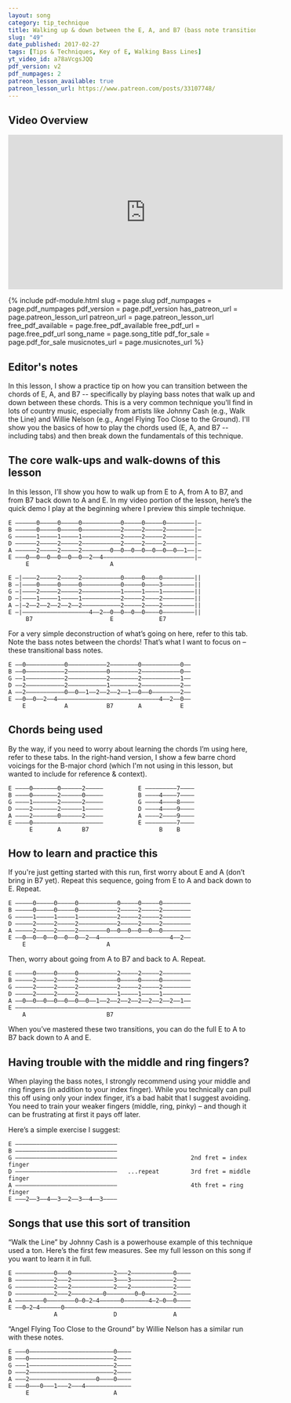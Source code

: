 ```yaml
---
layout: song
category: tip_technique
title: Walking up & down between the E, A, and B7 (bass note transitions)
slug: "49"
date_published: 2017-02-27
tags: [Tips & Techniques, Key of E, Walking Bass Lines]
yt_video_id: a78aVcgsJQQ
pdf_version: v2
pdf_numpages: 2
patreon_lesson_available: true
patreon_lesson_url: https://www.patreon.com/posts/33107748/
---
```



## Video Overview

<iframe width="560" height="315" src="https://www.youtube.com/embed/a78aVcgsJQQ?showinfo=0" frameborder="0" allowfullscreen></iframe>

<!-- Coming soon! -->

{% include pdf-module.html slug = page.slug pdf_numpages = page.pdf_numpages pdf_version = page.pdf_version has_patreon_url = page.patreon_lesson_url patreon_url = page.patreon_lesson_url free_pdf_available = page.free_pdf_available free_pdf_url = page.free_pdf_url song_name = page.song_title pdf_for_sale = page.pdf_for_sale musicnotes_url = page.musicnotes_url %}

## Editor's notes

In this lesson, I show a practice tip on how you can transition between the chords of E, A, and B7 -- specifically by playing bass notes that walk up and down between these chords. This is a very common technique you'll find in lots of country music, especially from artists like Johnny Cash (e.g., Walk the Line) and Willie Nelson (e.g., Angel Flying Too Close to the Ground). I'll show you the basics of how to play the chords used (E, A, and B7 -- including tabs) and then break down the fundamentals of this technique.

## The core walk-ups and walk-downs of this lesson

In this lesson, I’ll show you how to walk up from E to A, from A to B7, and from B7 back down to A and E. In my video portion of the lesson, here’s the quick demo I play at the beginning where I preview this simple technique.

    E ––––––0–––––0–––––0–––––––––––0–––––0–––––0––––––––|–
    B ––––––0–––––0–––––0–––––––––––2–––––2–––––2––––––––|–
    G ––––––1–––––1–––––1–––––––––––2–––––2–––––2––––––––|–
    D ––––––2–––––2–––––2–––––––––––2–––––2–––––2––––––––|–
    A ––––––2–––––2–––––2––––––––0––0––0––0––0––0––0––1––|–
    E –––0––0––0––0––0––0––2––4––––––––––––––––––––––––––|–
         E                       A

    E –|––––2–––––2–––––2–––––––––––0–––––0––––0–––––––––||
    B –|––––0–––––0–––––0–––––––––––0–––––0––––3–––––––––||
    G –|––––2–––––2–––––2–––––––––––1–––––1––––1–––––––––||
    D –|––––1–––––1–––––1–––––––––––2–––––2––––2–––––––––||
    A –|–2––2––2––2––2––2–––––––––––2–––––2––––2–––––––––||
    E –|–––––––––––––––––––4––2––0––0––0––0––––0–––––––––||
         B7                      E             E7

For a very simple deconstruction of what’s going on here, refer to this tab. Note the bass notes between the chords! That’s what I want to focus on – these transitional bass notes.

    E ––0–––––––––––0–––––––––––2––––––––0–––––––––––0––
    B ––0–––––––––––2–––––––––––0––––––––2–––––––––––0––
    G ––1–––––––––––2–––––––––––2––––––––2–––––––––––1––
    D ––2–––––––––––2–––––––––––1––––––––2–––––––––––2––
    A ––2–––––––––––0––0––1––2––2––2––1––0––0––––––––2––
    E ––0––0––2––4–––––––––––––––––––––––––––––4––2––0––
        E           A           B7       A           E

## Chords being used

By the way, if you need to worry about learning the chords I’m using here, refer to these tabs. In the right-hand version, I show a few barre chord voicings for the B-major chord (which I'm not using in this lesson, but wanted to include for reference & context).

    E ––––0–––––––0––––––2–––––          E –––––––––7––––
    B ––––0–––––––2––––––0–––––          B ––––4––––7––––
    G ––––1–––––––2––––––2–––––          G ––––4––––8––––
    D ––––2–––––––2––––––1–––––          D ––––4––––9––––
    A ––––2–––––––0––––––2–––––          A ––––2––––9––––
    E ––––0––––––––––––––––––––          E –––––––––7––––
          E       A      B7                    B    B

## How to learn and practice this

If you're just getting started with this run, first worry about E and A (don’t bring in B7 yet). Repeat this sequence, going from E to A and back down to E. Repeat.

    E –––––0–––––0–––––0–––––––––––0–––––0–––––0––––––––
    B –––––0–––––0–––––0–––––––––––2–––––2–––––2––––––––
    G –––––1–––––1–––––1–––––––––––2–––––2–––––2––––––––
    D –––––2–––––2–––––2–––––––––––2–––––2–––––2––––––––
    A –––––2–––––2–––––2––––––––0––0––0––0––0––0––––––––
    E ––0––0––0––0––0––0––2––4––––––––––––––––––––4––2––
        E                       A

Then, worry about going from A to B7 and back to A. Repeat.

    E –––––0–––––0–––––0–––––––––––2–––––2–––––2––––––––
    B –––––2–––––2–––––2–––––––––––0–––––0–––––0––––––––
    G –––––2–––––2–––––2–––––––––––2–––––2–––––2––––––––
    D –––––2–––––2–––––2–––––––––––1–––––1–––––1––––––––
    A ––0––0––0––0––0––0––0––1––2––2––2––2––2––2––2––1––
    E ––––––––––––––––––––––––––––––––––––––––––––––––––
        A                       B7          

When you’ve mastered these two transitions, you can do the full E to A to B7 back down to A and E.

## Having trouble with the middle and ring fingers?

When playing the bass notes, I strongly recommend using your middle and ring fingers (in addition to your index finger). While you technically can pull this off using only your index finger, it’s a bad habit that I suggest avoiding. You need to train your weaker fingers (middle, ring, pinky) – and though it can be frustrating at first it pays off later.

Here’s a simple exercise I suggest:

    E –––––––––––––––––––––––––––––                    
    B –––––––––––––––––––––––––––––                     
    G –––––––––––––––––––––––––––––                     2nd fret = index finger   
    D –––––––––––––––––––––––––––––   ...repeat         3rd fret = middle finger   
    A –––––––––––––––––––––––––––––                     4th fret = ring finger
    E –––2––3––4––3––2––3––4––3––––                   

## Songs that use this sort of transition

“Walk the Line” by Johnny Cash is a powerhouse example of this technique used a ton. Here’s the first few measures. See my full lesson on this song if you want to learn it in full.

    E –––––––––––0–––0––––––––––––2–––2––––––––––––0––––
    B –––––––––––2–––2––––––––––––3–––3––––––––––––2––––
    G –––––––––––2–––2––––––––––––2–––2––––––––––––2––––
    D –––––––––––2–––2–––––––––0––––––––0–0––––––––2––––
    A ––––––––0––––––––0–0–2–4––––––0–––––––4–2–0––0––––
    E ––0–2–4––––––0––––––––––––––––––––––––––––––––––––
                 A                D                A

“Angel Flying Too Close to the Ground” by Willie Nelson has a similar run with these notes.

    E –––0––––––––––––––––––––––––0––––
    B –––0––––––––––––––––––––––––2––––
    G –––1––––––––––––––––––––––––2––––
    D –––2––––––––––––––––––––––––2––––
    A –––2–––––––––––––––––––0––––0––––
    E –––0–––0–––1–––2–––4–––––––––––––
         E                        A

